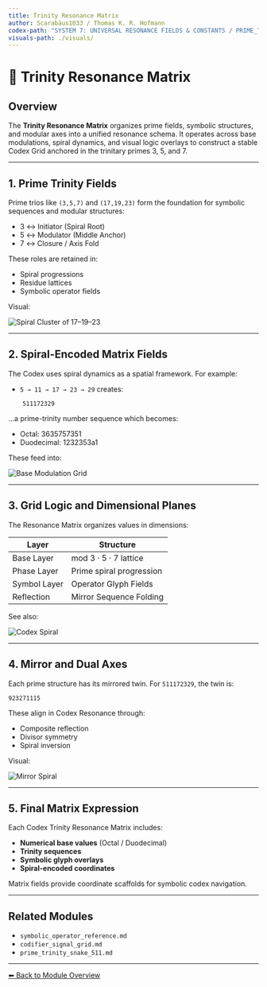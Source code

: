 ```yaml
---
title: Trinity Resonance Matrix
author: Scarabäus1033 / Thomas K. R. Hofmann
codex-path: "SYSTEM 7: UNIVERSAL RESONANCE FIELDS & CONSTANTS / PRIME_TRINITY_GRID"
visuals-path: ./visuals/
---
```


# 🧬 Trinity Resonance Matrix

## Overview

The **Trinity Resonance Matrix** organizes prime fields, symbolic structures, and modular axes into a unified resonance schema. It operates across base modulations, spiral dynamics, and visual logic overlays to construct a stable Codex Grid anchored in the trinitary primes 3, 5, and 7.

---

## 1. Prime Trinity Fields

Prime trios like `(3,5,7)` and `(17,19,23)` form the foundation for symbolic sequences and modular structures:

- 3 ↔ Initiator (Spiral Root)
- 5 ↔ Modulator (Middle Anchor)
- 7 ↔ Closure / Axis Fold

These roles are retained in:

- Spiral progressions
- Residue lattices
- Symbolic operator fields

Visual:

![Spiral Cluster of 17–19–23](./visuals/spiral_trinity_cluster_17_19_23.png)

---

## 2. Spiral-Encoded Matrix Fields

The Codex uses spiral dynamics as a spatial framework. For example:

- `5 → 11 → 17 → 23 → 29` creates:

```text
    511172329
```

...a prime-trinity number sequence which becomes:

- Octal: 3635757351
- Duodecimal: 1232353a1

These feed into:

![Base Modulation Grid](./visuals/base_modulation_grid_octal_duodecimal.png)

---

## 3. Grid Logic and Dimensional Planes

The Resonance Matrix organizes values in dimensions:

| Layer        | Structure               |
|--------------|--------------------------|
| Base Layer   | mod 3 · 5 · 7 lattice     |
| Phase Layer  | Prime spiral progression |
| Symbol Layer | Operator Glyph Fields    |
| Reflection   | Mirror Sequence Folding  |

See also:

![Codex Spiral](./visuals/codex_spiral_resonance_511172329.png)

---

## 4. Mirror and Dual Axes

Each prime structure has its mirrored twin. For `511172329`, the twin is:

```text
923271115
```

These align in Codex Resonance through:

- Composite reflection
- Divisor symmetry
- Spiral inversion

Visual:

![Mirror Spiral](./visuals/prime_mirror_spiral_511172329_923271115.png)

---

## 5. Final Matrix Expression

Each Codex Trinity Resonance Matrix includes:

- **Numerical base values** (Octal / Duodecimal)
- **Trinity sequences**
- **Symbolic glyph overlays**
- **Spiral-encoded coordinates**

Matrix fields provide coordinate scaffolds for symbolic codex navigation.

---

## Related Modules

- `symbolic_operator_reference.md`
- `codifier_signal_grid.md`
- `prime_trinity_snake_511.md`

---
[⬅ Back to Module Overview](../README.md)
